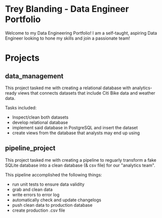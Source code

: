 # Trey Blanding - Data Engineer Portfolio

Welcome to my Data Engineering Portfolio!
I am a self-taught, aspiring Data Engineer looking to hone my skills and join a passionate team!

# Projects

## data_management

This project tasked me with creating a relational database with analytics-ready views that connects datasets that include Citi Bike data and weather data.  

Tasks included:
- Inspect/clean both datasets
- develop relational database
- implement said database in PostgreSQL and insert the dataset
- create views from the database that analysts may end up using

## pipeline_project

This project tasked me with creating a pipeline to reguarly transform a fake SQLite database into a clean database (& csv file) for our "analytics team".

This pipeline accomplished the following things:
- run unit tests to ensure data validity
- grab and clean data
- write errors to error log
- automatically check and update changelogs
- push clean data to production database
- create production .csv file